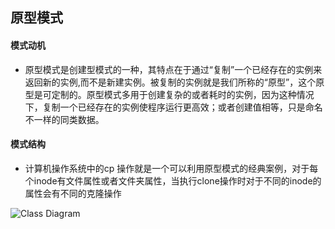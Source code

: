 ## 原型模式

#### 模式动机

* 原型模式是创建型模式的一种，其特点在于通过“复制”一个已经存在的实例来返回新的实例,而不是新建实例。被复制的实例就是我们所称的“原型”，这个原型是可定制的。原型模式多用于创建复杂的或者耗时的实例，因为这种情况下，复制一个已经存在的实例使程序运行更高效；或者创建值相等，只是命名不一样的同类数据。

#### 模式结构

* 计算机操作系统中的cp 操作就是一个可以利用原型模式的经典案例，对于每个inode有文件属性或者文件夹属性，当执行clone操作时对于不同的inode的属性会有不同的克隆操作

![Class Diagram](http://www.plantuml.com/plantuml/proxy?src=https://raw.githubusercontent.com/yueyangtian/Design-pattern/master/UML/prototype.puml)

